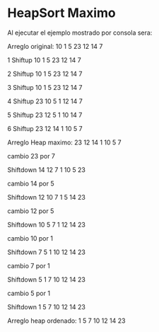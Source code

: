 # HeapSort Maximo

Al ejecutar el ejemplo mostrado por consola sera:

Arreglo original: 10 1 5 23 12 14 7 

1 Shiftup 10 1 5 23 12 14 7 

2 Shiftup 10 1 5 23 12 14 7 

3 Shiftup 10 1 5 23 12 14 7 

4 Shiftup 23 10 5 1 12 14 7 

5 Shiftup 23 12 5 1 10 14 7 

6 Shiftup 23 12 14 1 10 5 7 

Arreglo Heap maximo: 23 12 14 1 10 5 7 

cambio 23 por 7

Shiftdown 14 12 7 1 10 5 23 

cambio 14 por 5

Shiftdown 12 10 7 1 5 14 23 

cambio 12 por 5

Shiftdown 10 5 7 1 12 14 23 

cambio 10 por 1

Shiftdown 7 5 1 10 12 14 23 

cambio 7 por 1

Shiftdown 5 1 7 10 12 14 23 

cambio 5 por 1

Shiftdown 1 5 7 10 12 14 23 

Arreglo heap ordenado: 1 5 7 10 12 14 23 
